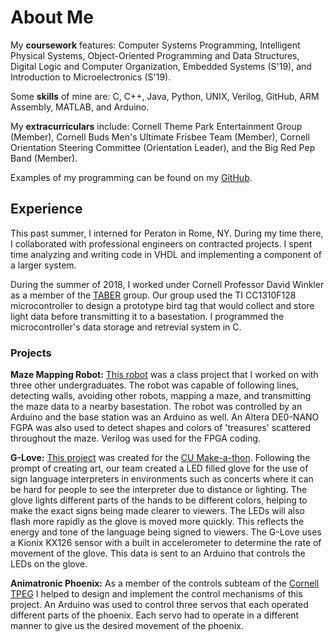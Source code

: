 # About Me
My **coursework** features: Computer Systems Programming, Intelligent Physical Systems, Object-Oriented Programming and Data Structures, Digital Logic and Computer Organization, Embedded Systems (S'19), and Introduction to Microelectronics (S'19).  

Some **skills** of mine are: C, C++, Java, Python, UNIX, Verilog, GitHub, ARM Assembly, MATLAB, and Arduino.  

My **extracurriculars** include: Cornell Theme Park Entertainment Group (Member), Cornell Buds Men's Ultimate Frisbee Team (Member), Cornell Orientation Steering Committee (Orientation Leader), and the Big Red Pep Band (Member).  

Examples of my programming can be found on my [GitHub](https://github.com/jr826/).
## Experience
This past summer, I interned for Peraton in Rome, NY. During my time there, I collaborated with professional engineers on contracted projects. I spent time analyzing and writing code in VHDL and implementing a component of a larger system.

During the summer of 2018, I worked under Cornell Professor David Winkler as a member of the [TABER](http://eeb.cornell.edu/winkler/wordpress/?page_id=335) group. Our group used the TI CC1310F128 microcontroller to design a prototype bird tag that would collect and store light data before transmitting it to a basestation. I programmed the microcontroller's data storage and retrevial system in C.
### Projects
**Maze Mapping Robot:** [This robot](https://mb2372.github.io/ece3400-team1) was a class project that I worked on with three other undergraduates. The robot was capable of following lines, detecting walls, avoiding other robots, mapping a maze, and transmitting the maze data to a nearby basestation. The robot was controlled by an Arduino and the base station was an Arduino as well. An Altera DE0-NANO FGPA was also used to detect shapes and colors of 'treasures' scattered throughout the maze. Verilog was used for the FPGA coding.  

**G-Love:** [This project](https://github.com/jr826/cornell_makeathon_2019) was created for the [CU Make-a-thon](http://www.cu-make.com). Following the prompt of creating art, our team created a LED filled glove for the use of sign language interpreters in environments such as concerts where it can be hard for people to see the interpreter due to distance or lighting. The glove lights different parts of the hands to be different colors, helping to make the exact signs being made clearer to viewers. The LEDs will also flash more rapidly as the glove is moved more quickly. This reflects the energy and tone of the language being signed to viewers. The G-Love uses a Kionix KX126 sensor with a built in accelerometer to determine the rate of movement of the glove. This data is sent to an Arduino that controls the LEDs on the glove.  

**Animatronic Phoenix:** As a member of the controls subteam of the [Cornell TPEG](https://cornelltpeg.weebly.com) I helped to design and implement the control mechanisms of this project. An Arduino was used to control three servos that each operated different parts of the phoenix. Each servo had to operate in a different manner to give us the desired movement of the phoenix.
